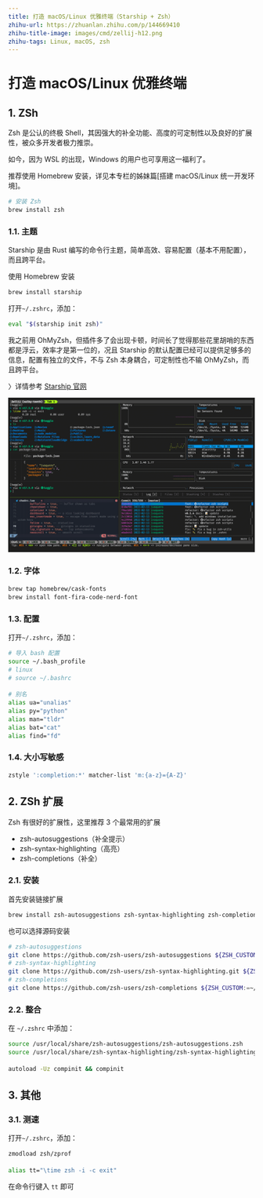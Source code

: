```yaml
---
title: 打造 macOS/Linux 优雅终端（Starship + Zsh）
zhihu-url: https://zhuanlan.zhihu.com/p/144669410
zhihu-title-image: images/cmd/zellij-h12.png
zhihu-tags: Linux, macOS, zsh
---
```


# 打造 macOS/Linux 优雅终端

## 1. ZSh

Zsh 是公认的终极 Shell，其因强大的补全功能、高度的可定制性以及良好的扩展性，被众多开发者极力推崇。

如今，因为 WSL 的出现，Windows 的用户也可享用这一福利了。

推荐使用 Homebrew 安装，详见本专栏的姊妹篇[搭建 macOS/Linux 统一开发环境]。

```bash
# 安装 Zsh
brew install zsh
```

### 1.1. 主题

Starship 是由 Rust 编写的命令行主题，简单高效、容易配置（基本不用配置），而且跨平台。

使用 Homebrew 安装

```bash
brew install starship
```

打开`~/.zshrc`，添加：

```bash
eval "$(starship init zsh)"
```

我之前用 OhMyZsh，但插件多了会出现卡顿，时间长了觉得那些花里胡哨的东西都是浮云，效率才是第一位的，况且 Starship 的默认配置已经可以提供足够多的信息，配置有独立的文件，不与 Zsh 本身耦合，可定制性也不输 OhMyZsh，而且跨平台。

〉详情参考 [Starship 官网](https://starship.rs/)

![starship](images/cmd/alacritty.png)

### 1.2. 字体

```bash
brew tap homebrew/cask-fonts
brew install font-fira-code-nerd-font
```

### 1.3. 配置

打开`~/.zshrc`，添加：

```bash
# 导入 bash 配置
source ~/.bash_profile
# linux
# source ~/.bashrc

# 别名
alias ua="unalias"
alias py="python"
alias man="tldr"
alias bat="cat"
alias find="fd"
```

### 1.4. 大小写敏感

```bash
zstyle ':completion:*' matcher-list 'm:{a-z}={A-Z}'
```

## 2. ZSh 扩展

Zsh 有很好的扩展性，这里推荐 3 个最常用的扩展

- zsh-autosuggestions（补全提示）
- zsh-syntax-highlighting（高亮）
- zsh-completions（补全）

### 2.1. 安装

首先安装链接扩展

```bash
brew install zsh-autosuggestions zsh-syntax-highlighting zsh-completions
```

也可以选择源码安装

```bash
# zsh-autosuggestions
git clone https://github.com/zsh-users/zsh-autosuggestions ${ZSH_CUSTOM:-~/.oh-my-zsh/custom}/plugins/zsh-autosuggestions
# zsh-syntax-highlighting
git clone https://github.com/zsh-users/zsh-syntax-highlighting.git ${ZSH_CUSTOM:-~/.oh-my-zsh/custom}/plugins/zsh-syntax-highlighting
# zsh-completions
git clone https://github.com/zsh-users/zsh-completions ${ZSH_CUSTOM:=~/.oh-my-zsh/custom}/plugins/zsh-completions
```

### 2.2. 整合

在 `~/.zshrc` 中添加：

```bash
source /usr/local/share/zsh-autosuggestions/zsh-autosuggestions.zsh
source /usr/local/share/zsh-syntax-highlighting/zsh-syntax-highlighting.zsh

autoload -Uz compinit && compinit
```

## 3. 其他

### 3.1. 测速

打开`~/.zshrc`，添加：

```bash
zmodload zsh/zprof

alias tt="\time zsh -i -c exit"
```

在命令行键入 `tt` 即可
